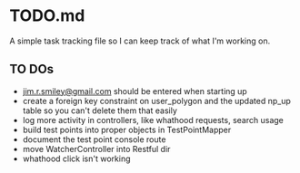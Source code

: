 # TODO.md

A simple task tracking file so I can keep track of what I'm working on.

## TO DOs
* jim.r.smiley@gmail.com should be entered when starting up
* create a foreign key constraint on user_polygon and the updated np_up table so you can't delete them that easily
* log more activity in controllers, like whathood requests, search usage
* build test points into proper objects in TestPointMapper
* document the test point console route
* move WatcherController into Restful dir
* whathood click isn't working
